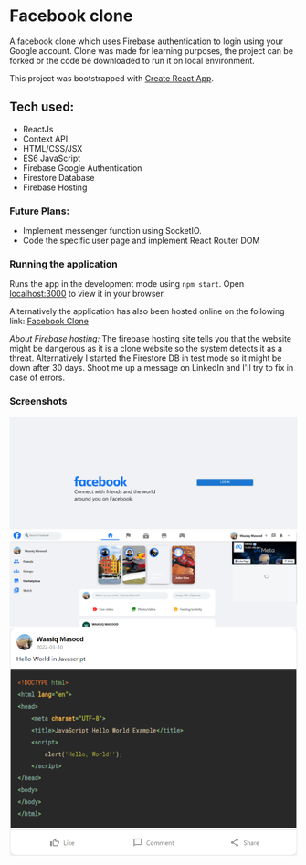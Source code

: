 # Facebook clone

A facebook clone which uses Firebase authentication to login using your Google account. 
Clone was made for learning purposes, the project can be forked or the code be downloaded to run it on local environment. 

This project was bootstrapped with [Create React App](https://github.com/facebook/create-react-app).

## Tech used:
- ReactJs
- Context API
- HTML/CSS/JSX
- ES6 JavaScript
- Firebase Google Authentication
- Firestore Database
- Firebase Hosting


### Future Plans:
- Implement messenger function using SocketIO.
- Code the specific user page and implement React Router DOM


### Running the application
Runs the app in the development mode using ```npm start```.
Open [localhost:3000](localhost:3000) to view it in your browser.

Alternatively the application has also been hosted online on the following link: [Facebook Clone](https://fb-clone-3529f.web.app/)

*About Firebase hosting:* The firebase hosting site tells you that the website might be dangerous as
it is a clone website so the system detects it as a threat. Alternatively I started the Firestore DB in test mode so it might be down after 30 days. Shoot me up a message on LinkedIn and I'll try to fix in case of errors.


### Screenshots
![login](src/screenshots/login.png)
![main](src/screenshots/display.png)
![post](src/screenshots/post.png    )

